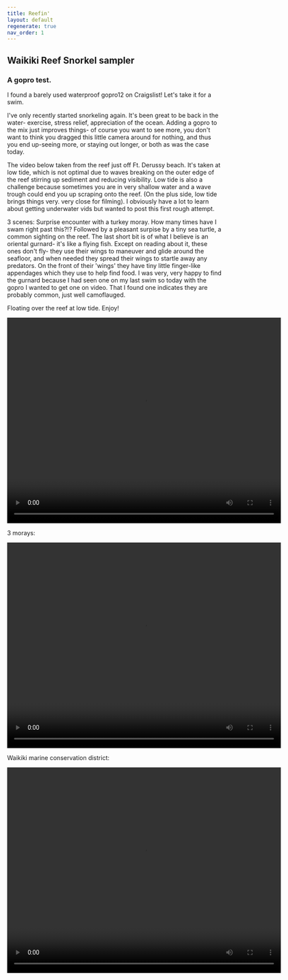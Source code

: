 ```yaml
---
title: Reefin'
layout: default
regenerate: true
nav_order: 1
---
```


## Waikiki Reef Snorkel sampler

### A gopro test.

I found a barely used waterproof gopro12 on Craigslist!  Let's take it for a swim.  

I've only recently started snorkeling again.  It's been great to be back in the water- exercise, stress relief,
appreciation of the ocean.  Adding a gopro to the mix just improves things- of course you want to see more, you don't want
to think you dragged this little camera around for nothing, and thus you end up-seeing more, or staying out longer, or both as was
the case today.  

The video below taken from the reef just off Ft. Derussy beach.  It's taken at low tide, which is not optimal due to waves breaking on the outer edge of the reef
stirring up sediment and reducing visibility.  Low tide is also a challenge because sometimes you are in very shallow water and a wave trough could end you up scraping onto the reef.  (On the plus side, low tide brings things very. very close for filming).  I obviously have a lot to learn about getting underwater vids but wanted to post this first rough attempt.  

3 scenes:  Surprise encounter with a turkey moray.  How many times have I swam right past this?!?  Followed by a pleasant surpise by a tiny sea turtle, a common sighting on the reef.  The last short bit is of what I believe is an oriental gurnard- it's like a flying fish.  Except on reading about it, these ones don't fly- they use their wings to maneuver and glide around the seafloor, and when needed they spread their wings to startle away any predators.  On the front of their 'wings' they have tiny little finger-like appendages which they use to help find food.  I was very, very happy to find the gurnard because I had seen one on my last swim so today with the gopro I wanted to get one on video.  That I found one indicates they are probably common, just well camoflauged.  

Floating over the reef at low tide.  Enjoy! 
<p>
<video width="640" height="480" controls>
<source src="../oahuv1/images/reef1.webm" type="video/webm">
  Your browser does not support the video tag.
</video>
</p>

<p>
3 morays:
</p>
<video width="640" height="480" controls>
<source src="../oahuv1/images/3morayV4.mp4" type="video/webm">
  Your browser does not support the video tag.
</video>


Waikiki marine conservation district:

<video width="640" height="480" controls>
<source src="../oahuv1/images/wmcd1.mp4" type="video/webm">
  Your browser does not support the video tag.
</video>











